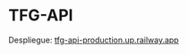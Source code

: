 # TFG-API

Despliegue: [tfg-api-production.up.railway.app](https://tfg-api-production.up.railway.app/)
